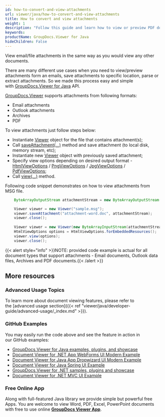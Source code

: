 ```yaml
---
id: how-to-convert-and-view-attachments
url: viewer/java/how-to-convert-and-view-attachments
title: How to convert and view attachments
weight: 1
description: "Follow this guide and learn how to view or preview PDF document, Outlook data file or email attachments with file viewer by GroupDocs."
keywords: 
productName: GroupDocs.Viewer for Java
hideChildren: False
---
```

View email/file attachments in the same way as you would view any other documents.

There are many different use cases when you need to view/preview attachments form an emails, save attachments to specific location, parse or extract attachments. So we made this process easy and simple with [GroupDocs.Viewer for Java](https://products.groupdocs.com/viewer/java) API.

[GroupDocs.Viewer](https://products.groupdocs.com/viewer) supports attachments from following formats:

*   Email attachments
*   Outlook attachments
*   Archives
*   PDF

To view attachments just follow steps below:

*   Instantiate [Viewer](https://apireference.groupdocs.com/viewer/java/com.groupdocs.viewer/Viewer) object for the file that contains attachment(s);
*   Call [saveAttachment(...)](https://apireference.groupdocs.com/viewer/java/com.groupdocs.viewer/Viewer#saveAttachment(java.lang.String,%20java.io.OutputStream)) method and save attachment (to local disk, memory stream, etc);
*   Instantiate new [Viewer](https://apireference.groupdocs.com/viewer/java/com.groupdocs.viewer/Viewer) object with previously saved attachment;
*   Specify view options depending on desired output format - [HtmlViewOptions](https://apireference.groupdocs.com/viewer/java/com.groupdocs.viewer.options/HtmlViewOptions) / [PngViewOptions](https://apireference.groupdocs.com/viewer/java/com.groupdocs.viewer.options/PngViewOptions) / [JpgViewOptions](https://apireference.groupdocs.com/viewer/java/com.groupdocs.viewer.options/JpgViewOptions) / [PdfViewOptions](https://apireference.groupdocs.com/viewer/java/com.groupdocs.viewer.options/PdfViewOptions);
*   Call [view(...)](https://apireference.groupdocs.com/viewer/java/com.groupdocs.viewer/Viewer#view(com.groupdocs.viewer.options.ViewOptions)) method.

Following code snippet demonstrates on how to view attachments from MSG file.

```java
    ByteArrayOutputStream attachmentStream = new ByteArrayOutputStream();

    Viewer viewer = new Viewer("sample.msg");
    viewer.saveAttachment("attachment-word.doc", attachmentStream);
    viewer.close();
    
    Viewer viewer = new Viewer(new ByteArrayInputStream(attachmentStream.toByteArray()));
    HtmlViewOptions options = HtmlViewOptions.forEmbeddedResources();
    viewer.view(options);
    viewer.close();
```

{{< alert style="info" >}}NOTE: provided code example is actual for all document types that support attachments - Email documents, Outlook data files, Archives and PDF documents.{{< /alert >}}

## More resources
### Advanced Usage Topics
To learn more about document viewing features, please refer to the [advanced usage section]({{< ref "viewer/java/developer-guide/advanced-usage/_index.md" >}}).

### GitHub Examples
You may easily run the code above and see the feature in action in our GitHub examples:
*   [GroupDocs.Viewer for Java examples, plugins, and showcase](https://github.com/groupdocs-viewer/GroupDocs.Viewer-for-Java)
*   [Document Viewer for .NET App WebForms UI Modern Example](https://github.com/groupdocs-viewer/GroupDocs.Viewer-for-Java-WebForms)    
*   [Document Viewer for Java App Dropwizard UI Modern Example](https://github.com/groupdocs-viewer/GroupDocs.Viewer-for-Java-Dropwizard)    
*   [Document Viewer for Java Spring UI Example](https://github.com/groupdocs-viewer/GroupDocs.Viewer-for-Java-Spring)
*   [GroupDocs.Viewer for .NET samples, plugins and showcase](https://github.com/groupdocs-viewer/GroupDocs.Viewer-for-.NET)
*   [Document Viewer for .NET MVC UI Example](https://github.com/groupdocs-viewer/GroupDocs.Viewer-for-Java-MVC)     

### Free Online App
Along with full-featured Java library we provide simple but powerful free Apps.
You are welcome to view Word, PDF, Excel, PowerPoint documents with free to use online **[GroupDocs Viewer App](https://products.groupdocs.app/viewer)**.